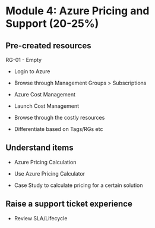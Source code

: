 # Module 4: Azure Pricing and Support (20-25%)

## Pre-created resources

RG-01 - Empty

* Login to Azure

* Browse through Management Groups > Subscriptions

* Azure Cost Management 

* Launch Cost Management 

* Browse through the costly resources 

* Differentiate based on Tags/RGs etc 

## Understand items

* Azure Pricing Calculation

* Use Azure Pricing Calculator

* Case Study to calculate pricing for a certain solution

## Raise a support ticket experience

* Review SLA/Lifecycle
